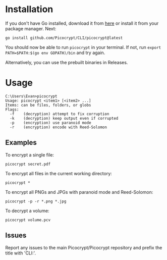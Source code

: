 # Installation
If you don't have Go installed, download it from <a href="https://go.dev/dl/">here</a> or install it from your package manager. Next:
```
go install github.com/Picocrypt/CLI/picocrypt@latest
```
You should now be able to run `picocrypt` in your terminal. If not, run `export PATH=$PATH:$(go env GOPATH)/bin` and try again.

Alternatively, you can use the prebuilt binaries in Releases.
# Usage
```
C:\Users\Evan>picocrypt
Usage: picocrypt <item1> [<item2> ...]
Items: can be files, folders, or globs
Flags:
  -f    (decryption) attempt to fix corruption
  -k    (decryption) keep output even if corrupted
  -p    (encryption) use paranoid mode
  -r    (encryption) encode with Reed-Solomon
```
## Examples
To encrypt a single file:
```
picocrypt secret.pdf
```
To encrypt all files in the current working directory:
```
picocrypt *
```
To encrypt all PNGs and JPGs with paranoid mode and Reed-Solomon:
```
picocrypt -p -r *.png *.jpg
```
To decrypt a volume:
```
picocrypt volume.pcv
```

## Issues
Report any issues to the main Picocrypt/Picocrypt repository and prefix the title with 'CLI:'.
